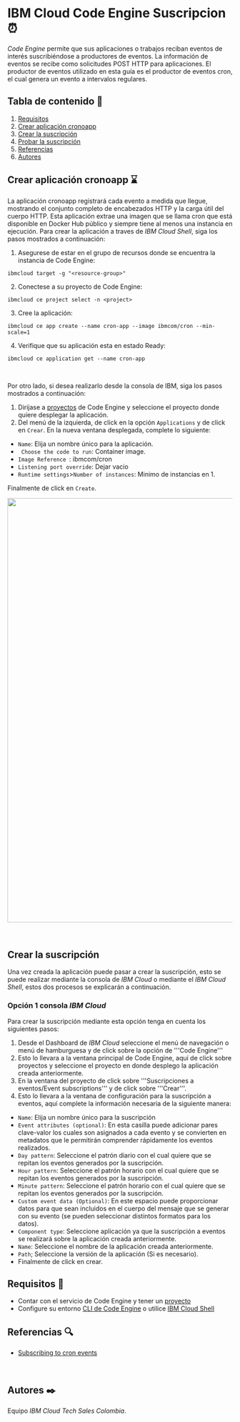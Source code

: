# IBM Cloud Code Engine Suscripcion :alarm_clock:

*Code Engine* permite que sus aplicaciones o trabajos reciban eventos de interés suscribiéndose a productores de eventos. La información de eventos se recibe como solicitudes POST HTTP para aplicaciones. El productor de eventos utilizado en esta guía es el productor de eventos cron, el cual genera un evento a intervalos regulares. 

## Tabla de contenido 📑

1. [Requisitos](#Requisitos-newspaper)
2. [Crear aplicación cronoapp](#Crear-aplicación-cronoapp-hourglass)
3. [Crear la suscripción](#Crear-la-suscripción)
4. [Probar la suscripción](#Probar-la-suscripción)
5. [Referencias](#Referencias-mag)
6. [Autores](#Autores-black_nib)

## Crear aplicación cronoapp :hourglass:
La aplicación cronoapp registrará cada evento a medida que llegue, mostrando el conjunto completo de encabezados HTTP y la carga útil del cuerpo HTTP. Esta aplicación extrae una imagen que se llama cron que está disponible en Docker Hub público y siempre tiene al menos una instancia en ejecución. Para crear la aplicación a traves de *IBM Cloud Shell*, siga los pasos mostrados a continuación:
1. Asegurese de estar en el grupo de recursos donde se encuentra la instancia de Code Engine:
```
ibmcloud target -g "<resource-group>"
```

2. Conectese a su proyecto de Code Engine:
```
ibmcloud ce project select -n <project>
```

3. Cree la aplicación:
```
ibmcloud ce app create --name cron-app --image ibmcom/cron --min-scale=1
```
4. Verifique que su aplicación esta en estado Ready:
```
ibmcloud ce application get --name cron-app
```
</br>

Por otro lado, si desea realizarlo desde la consola de IBM, siga los pasos mostrados a continuación:

1. Dirijase a [proyectos](https://cloud.ibm.com/codeengine/projects) de Code Engine y seleccione el proyecto donde quiere desplegar la aplicación.
2. Del menú de la izquierda, de click en la opción ```Applications``` y de click en ```Crear```. En la nueva ventana desplegada, complete lo siguiente:
* ```Name```: Elija un nombre único para la aplicación.
* ``` Choose the code to run```: Container image.
* ```Image Reference ```: ibmcom/cron
* ```Listening port override```: Dejar vacio
* ```Runtime settings```>```Number of instances```: Minimo de instancias en 1.

 Finalmente de click en ```Create```.
 
  <p align=center><img width="950" src=".github/appcrono.gif"></p>
 <br />

## Crear la suscripción
Una vez creada la aplicación puede pasar a crear la suscripción, esto se puede realizar mediante la consola de *IBM Cloud* o mediante el *IBM Cloud Shell*, estos dos procesos se explicarán a continuación.

### Opción 1 consola *IBM Cloud*
Para crear la suscripción mediante esta opción tenga en cuenta los siguientes pasos:

1. Desde el Dashboard de *IBM Cloud* seleccione el menú de navegación o menú de hamburguesa y de click sobre la opción de '''Code Engine'''
2. Esto lo llevara a la ventana principal de Code Engine, aquí de click sobre proyectos y seleccione el proyecto en donde desplego la aplicación creada anteriormente.
3. En la ventana del proyecto de click sobre '''Suscripciones a eventos/Event subscriptions''' y de click sobre '''Crear'''.
4. Esto lo llevara a la ventana de configuración para la suscripción a eventos, aquí complete la información necesaria de la siguiente manera:
 * ```Name```: Elija un nombre único para la suscripción
 * ```Event attributes (optional)```: En esta casilla puede adicionar pares clave-valor los cuales son asignados a cada evento y se convierten en metadatos que le permitirán comprender rápidamente los eventos realizados.
 * ```Day pattern```: Seleccione el patrón diario con el cual quiere que se repitan los eventos generados por la suscripción.
 * ```Hour pattern```: Seleccione el patrón horario con el cual quiere que se repitan los eventos generados por la suscripción.
 * ```Minute pattern```: Seleccione el patrón horario con el cual quiere que se repitan los eventos generados por la suscripción.
 * ```Custom event data (Optional)```: En este espacio puede proporcionar datos para que sean incluidos en el cuerpo del mensaje que se generar con su evento (se pueden seleccionar distintos formatos para los datos).
 * ```Component type```: Seleccione aplicación ya que la suscripción a eventos se realizará sobre la aplicación creada anteriormente.
 * ```Name```: Seleccione el nombre de la aplicación creada anteriormente.
 * ```Path```; Seleccione la versión de la aplicación (Si es necesario).
 * Finalmente de click en crear.



 
 
   




## Requisitos :newspaper:
- Contar con el servicio de Code Engine y tener un [proyecto](https://cloud.ibm.com/codeengine/create/project)
- Configure su entorno [CLI de Code Engine](https://cloud.ibm.com/docs/codeengine?topic=codeengine-install-cli) o utilice [IBM Cloud Shell](https://cloud.ibm.com/shell)

## Referencias :mag:

- [Subscribing to cron events](https://cloud.ibm.com/docs/codeengine?topic=codeengine-subscribe-cron-tutorial)
<br />

## Autores :black_nib:
Equipo *IBM Cloud Tech Sales Colombia*.
